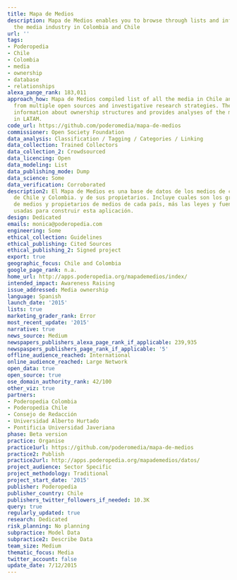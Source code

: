```yaml
---
title: Mapa de Medios
description: Mapa de Medios enables you to browse through lists and information about
  the media industry in Colombia and Chile
url: ''
tags:
- Poderopedia
- Chile
- Colombia
- media
- ownership
- database
- relationships
alexa_pange_rank: 183,011
approach_how: Mapa de Medios compiled list of all the media in Chile and Colombia
  from multiple open sources and investigative research strategies. The database gives
  information about ownership structures and provides analyses of the media industries
  in LATAM.
code_url: https://github.com/poderomedia/mapa-de-medios
commissioner: Open Society Foundation
data_analysis: Classification / Tagging / Categories / Linking
data_collection: Trained Collectors
data_collection_2: Crowdsourced
data_licencing: Open
data_modeling: List
data_publishing_mode: Dump
data_science: Some
data_verification: Corroborated
description2: El Mapa de Medios es una base de datos de los medios de comunicación
  de Chile y Colombia. y de sus propietarios. Incluye cuales son los grandes grupos
  de medios y propietarios de medios de cada país, más las leyes y fuentes de investigación
  usadas para construir esta aplicación.
design: Dedicated
emails: monica@poderopedia.com
engineering: Some
ethical_collection: Guidelines
ethical_publishing: Cited Sources
ethical_publishing_2: Signed project
export: true
geographic_focus: Chile and Colombia
google_page_rank: n.a.
home_url: http://apps.poderopedia.org/mapademedios/index/
intended_impact: Awareness Raising
issue_addressed: Media ownership
language: Spanish
launch_date: '2015'
lists: true
marketing_grader_rank: Error
most_recent_update: '2015'
narrative: true
news_source: Medium
newspapers_publishers_alexa_page_rank_if_applicable: 239,935
newspaspers_publishers_page_rank_if_applicable: '5'
offline_audience_reached: International
online_audience_reached: Large Network
open_data: true
open_source: true
ose_domain_authority_rank: 42/100
other_viz: true
partners:
- Poderopedia Colombia
- Poderopedia Chile
- Consejo de Redacción
- Universidad Alberto Hurtado
- Pontificia Universidad Javeriana
phase: Beta version
practice: Organise
practice1url: https://github.com/poderomedia/mapa-de-medios
practice2: Publish
practice2url: http://apps.poderopedia.org/mapademedios/datos/
project_audience: Sector Specific
project_methodology: Traditional
project_start_date: '2015'
publisher: Poderopedia
publisher_country: Chile
publishers_twitter_followers_if_needed: 10.3K
query: true
regularly_updated: true
research: Dedicated
risk_planning: No planning
subpractice: Model Data
subpractice2: Describe Data
team_size: Medium
thematic_focus: Media
twitter_account: false
update_date: 7/12/2015
---
```

